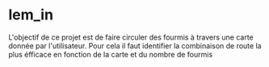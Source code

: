 # lem_in
L'objectif de ce projet est de faire circuler des fourmis à travers une carte donnée par l'utilisateur.
Pour cela il faut identifier la combinaison de route la plus éfficace en fonction de la carte et du nombre de fourmis
